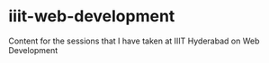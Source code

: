 # iiit-web-development

Content for the sessions that I have taken at IIIT Hyderabad on Web Development
